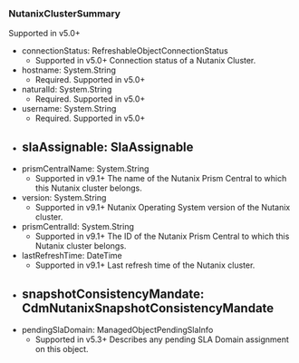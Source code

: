 ### NutanixClusterSummary
Supported in v5.0+

- connectionStatus: RefreshableObjectConnectionStatus
  - Supported in v5.0+
  Connection status of a Nutanix Cluster.
- hostname: System.String
  - Required. Supported in v5.0+
- naturalId: System.String
  - Required. Supported in v5.0+
- username: System.String
  - Required. Supported in v5.0+
- slaAssignable: SlaAssignable
  - 
- prismCentralName: System.String
  - Supported in v9.1+
  The name of the Nutanix Prism Central to which this Nutanix cluster belongs.
- version: System.String
  - Supported in v9.1+
  Nutanix Operating System version of the Nutanix cluster.
- prismCentralId: System.String
  - Supported in v9.1+
  The ID of the Nutanix Prism Central to which this Nutanix cluster belongs.
- lastRefreshTime: DateTime
  - Supported in v9.1+
  Last refresh time of the Nutanix cluster.
- snapshotConsistencyMandate: CdmNutanixSnapshotConsistencyMandate
  - 
- pendingSlaDomain: ManagedObjectPendingSlaInfo
  - Supported in v5.3+
  Describes any pending SLA Domain assignment on this object.
